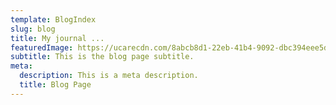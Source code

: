 ```yaml
---
template: BlogIndex
slug: blog
title: My journal ...
featuredImage: https://ucarecdn.com/8abcb8d1-22eb-41b4-9092-dbc394eee5d8/-/preview/-/enhance/100/
subtitle: This is the blog page subtitle.
meta:
  description: This is a meta description.
  title: Blog Page
---
```

